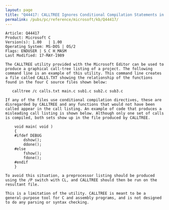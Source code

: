 ```yaml
---
layout: page
title: "Q44417: CALLTREE Ignores Conditional Compilation Statements in Editor"
permalink: /pubs/pc/reference/microsoft/kb/Q44417/
---
```


	Article: Q44417
	Product: Microsoft C
	Version(s): 1.00   | 1.00
	Operating System: MS-DOS | OS/2
	Flags: ENDUSER | S_C H_MASM
	Last Modified: 17-MAY-1989
	
	The CALLTREE utility provided with the Microsoft Editor can be used to
	produce a graphical call-tree listing of a project. The following
	command line is an example of this utility. This command line creates
	a file called CALLS.TXT showing the relationship of the functions
	found in the four C source files shown below:
	
	   calltree /c calls.txt main.c sub1.c sub2.c sub3.c
	
	If any of the files use conditional compilation directives, these are
	disregarded by CALLTREE and any functions that would not have been
	called appear in the call listing. An example of code that produces a
	misleading call listing is shown below. Although only one set of calls
	is compiled, both sets show up in the file produced by CALLTREE.
	
	    void main( void )
	    {
	    #ifdef DEBUG
	        dshow();
	        ddone();
	    #else
	        fshow();
	        fdone();
	    #endif
	    }
	
	To avoid this situation, a preprocessor listing should be produced
	using the /P switch with CL, and CALLTREE should then be run on the
	resultant file.
	
	This is a limitation of the utility. CALLTREE is meant to be a
	general-purpose tool for C and assembly programs, and is not designed
	to do any parsing or syntax checking.
